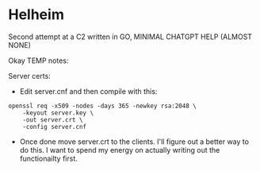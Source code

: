 # Helheim
Second attempt at a C2 written in GO, MINIMAL CHATGPT HELP (ALMOST NONE)


Okay TEMP notes:

Server certs:
- Edit server.cnf and then compile with this:
```
openssl req -x509 -nodes -days 365 -newkey rsa:2048 \
    -keyout server.key \
    -out server.crt \
    -config server.cnf
```
- Once done move server.crt to the clients. I'll figure out a better way to do this. I want to spend my energy on actually writing out the functionailty first. 